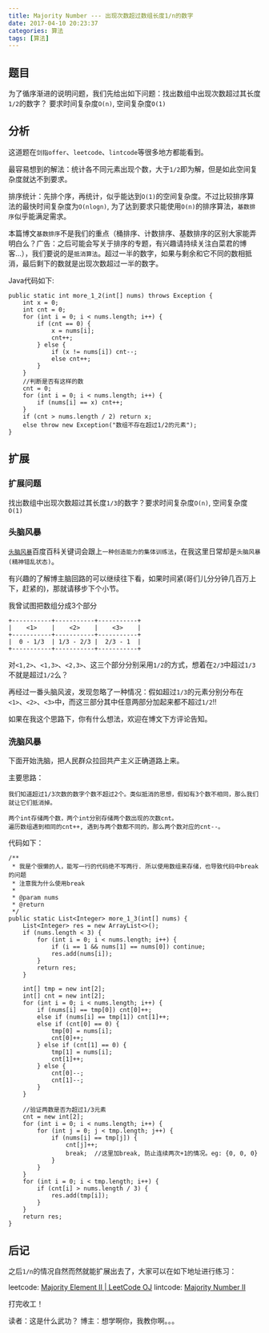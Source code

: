 ```yaml
---
title: Majority Number --- 出现次数超过数组长度1/n的数字
date: 2017-04-10 20:23:37
categories: 算法
tags: [算法]
---
```


## 题目

为了循序渐进的说明问题，我们先给出如下问题：找出数组中出现次数超过其长度`1/2`的数字？
要求时间复杂度`O(n)`, 空间复杂度`O(1)`

<!--more-->

## 分析
这道题在`剑指offer`、`leetcode`、`lintcode`等很多地方都能看到。

最容易想到的解法：统计各不同元素出现个数，大于`1/2`即为解，但是如此空间复杂度就达不到要求。

排序统计：先排个序，再统计，似乎能达到`O(1)`的空间复杂度。不过比较排序算法的最快时间复杂度为`O(nlogn)`, 为了达到要求只能使用`O(n)`的排序算法，`基数排序`似乎能满足需求。

本篇博文`基数排序`不是我们的重点（桶排序、计数排序、基数排序的区别大家能弄明白么？广告：之后可能会写关于排序的专题，有兴趣请持续关注白菜君的博客...），我们要说的是`抵消算法`。超过一半的数字，如果与剩余和它不同的数相抵消，最后剩下的数就是出现次数超过一半的数字。

Java代码如下:
```
public static int more_1_2(int[] nums) throws Exception {
    int x = 0;
    int cnt = 0;
    for (int i = 0; i < nums.length; i++) {
        if (cnt == 0) {
            x = nums[i];
            cnt++;
        } else {
            if (x != nums[i]) cnt--;
            else cnt++;
        }
    }
    //判断是否有这样的数
    cnt = 0;
    for (int i = 0; i < nums.length; i++) {
        if (nums[i] == x) cnt++;
    }
    if (cnt > nums.length / 2) return x;
    else throw new Exception("数组不存在超过1/2的元素");
}
```

## 扩展

### 扩展问题
找出数组中出现次数超过其长度`1/3`的数字？要求时间复杂度`O(n)`, 空间复杂度`O(1)`

### 头脑风暴
[`头脑风暴`][1]百度百科关键词会跟上`一种创造能力的集体训练法`，在我这里日常却是`头脑风暴(精神错乱状态)`。

有兴趣的了解博主脑回路的可以继续往下看，如果时间紧(哥们儿分分钟几百万上下，赶紧的)，那就请移步下个小节。

我曾试图把数组分成3个部分
```
+-----------+-----------+-----------+
|    <1>    |    <2>    |    <3>    |
+-----------+-----------+-----------+
|  0 - 1/3  | 1/3 - 2/3 |  2/3 - 1  |
+-----------+-----------+-----------+
```
对`<1,2>`、`<1,3>`、`<2,3>`、这三个部分分别采用`1/2`的方式，想着在`2/3`中超过`1/3`不就是超过`1/2`么？

再经过一番头脑风波，发现忽略了一种情况：假如超过`1/3`的元素分别分布在`<1>`、`<2>`、`<3>`中，而这三部分其中任意两部分加起来都不超过`1/2`!!

如果在我这个思路下，你有什么想法，欢迎在博文下方评论告知。

### 洗脑风暴
下面开始洗脑，把人民群众拉回共产主义正确道路上来。

主要思路：
```
我们知道超过1/3次数的数字个数不超过2个。类似抵消的思想，假如有3个数不相同，那么我们就让它们抵消掉。

两个int存储两个数，两个int分别存储两个数出现的次数cnt。
遍历数组遇到相同的cnt++, 遇到与两个数都不同的，那么两个数对应的cnt--。
```

代码如下：
```
/**
 * 我是个很懒的人，能写一行的代码绝不写两行. 所以使用数组来存储，也导致代码中break的问题
 * 注意我为什么使用break
 *
 * @param nums
 * @return
 */
public static List<Integer> more_1_3(int[] nums) {
    List<Integer> res = new ArrayList<>();
    if (nums.length < 3) {
        for (int i = 0; i < nums.length; i++) {
            if (i == 1 && nums[1] == nums[0]) continue;
            res.add(nums[i]);
        }
        return res;
    }

    int[] tmp = new int[2];
    int[] cnt = new int[2];
    for (int i = 0; i < nums.length; i++) {
        if (nums[i] == tmp[0]) cnt[0]++;
        else if (nums[i] == tmp[1]) cnt[1]++;
        else if (cnt[0] == 0) {
            tmp[0] = nums[i];
            cnt[0]++;
        } else if (cnt[1] == 0) {
            tmp[1] = nums[i];
            cnt[1]++;
        } else {
            cnt[0]--;
            cnt[1]--;
        }
    }

    //验证两数是否为超过1/3元素
    cnt = new int[2];
    for (int i = 0; i < nums.length; i++) {
        for (int j = 0; j < tmp.length; j++) {
            if (nums[i] == tmp[j]) {
                cnt[j]++;
                break;  //这里加break, 防止连续两次+1的情况。eg: {0, 0, 0}
            }
        }
    }
    for (int i = 0; i < tmp.length; i++) {
        if (cnt[i] > nums.length / 3) {
            res.add(tmp[i]);
        }
    }
    return res;
}
```

## 后记
之后`1/n`的情况自然而然就能扩展出去了，大家可以在如下地址进行练习：

leetcode: [Majority Element II | LeetCode OJ][2]
lintcode: [Majority Number II][3]

打完收工！

读者：这是什么武功？
博主：想学啊你，我教你啊。。。


[1]: http://baike.baidu.com/link?url=sgSk4xe30_4Xxr4W9oQisqt_mcRrtGRilnh9EzZjBLqp9DkXqolv8c2Yc6MahCY0C4PswiU3pBaK9vTp1V8JzeXIL1wBf1qGkumcGex1GiQkU7GqB4Mazqcp0TeB748y
[2]: https://leetcode.com/problems/majority-element-ii/
[3]: http://www.lintcode.com/en/problem/majority-number-ii/